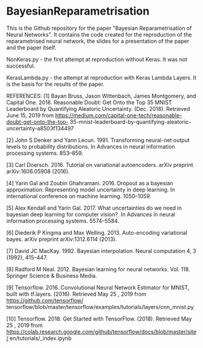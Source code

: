 # BayesianReparametrisation
This is the Github repository for the paper "Bayesian Reparametrisation of Neural Networks". It contains the code created for the reproduction of the reparametrised neural network, the slides for a presentation of the paper and the paper itself.

NonKeras.py - the first attempt at reproduction without Keras. It was not successful.

KerasLambda.py - the attempt at reproduction with Keras Lambda Layers. It is the basis for the results of the paper.

REFERENCES:
[1] Bayan Bruss, Jason Wittenbach, James Montgomery, and Capital One. 2018.
Reasonable Doubt: Get Onto the Top 35 MNIST Leaderboard by Quantifying
Aleatoric Uncertainty. (Dec. 2018). Retrieved June 15, 2019
from https://medium.com/capital-one-tech/reasonable-doubt-get-onto-the-top-
35-mnist-leaderboard-by-quantifying-aleatoric-uncertainty-a8503f134497

[2] John S Denker and Yann Lecun. 1991. Transforming neural-net output levels to
probability distributions. In Advances in neural information processing systems.
853–859.

[3] Carl Doersch. 2016. Tutorial on variational autoencoders. arXiv preprint
arXiv:1606.05908 (2016).

[4] Yarin Gal and Zoubin Ghahramani. 2016. Dropout as a bayesian approximation:
Representing model uncertainty in deep learning. In international conference on
machine learning. 1050–1059.

[5] Alex Kendall and Yarin Gal. 2017. What uncertainties do we need in bayesian
deep learning for computer vision?. In Advances in neural information processing
systems. 5574–5584.

[6] Diederik P Kingma and Max Welling. 2013. Auto-encoding variational bayes.
arXiv preprint arXiv:1312.6114 (2013).

[7] David JC MacKay. 1992. Bayesian interpolation. Neural computation 4, 3 (1992),
415–447.

[8] Radford M Neal. 2012. Bayesian learning for neural networks. Vol. 118. Springer
Science & Business Media.

[9] Tensorflow. 2016. Convolutional Neural Network Estimator for MNIST, built with
tf.layers. (2016). Retrieved May 25 , 2019 from https://github.com/tensorflow/
tensorflow/blob/master/tensorflow/examples/tutorials/layers/cnn_mnist.py

[10] Tensorflow. 2018. Get Started with TensorFlow. (2018). Retrieved May 25 , 2019
from https://colab.research.google.com/github/tensorflow/docs/blob/master/site/
en/tutorials/_index.ipynb
